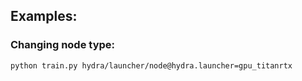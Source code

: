 ## Examples:
### Changing node type:
`python train.py hydra/launcher/node@hydra.launcher=gpu_titanrtx`  